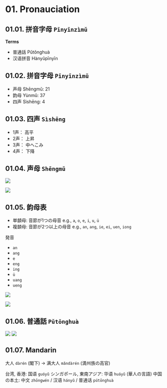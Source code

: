 <!--
Filename: 	note.md
Project: 	/Users/shume/Developer/zho/BasicLanguageLearningPart1/01
Author: 	shumez <https://github.com/shumez>
Created: 	2019-04-29 17:23:3
Modified: 	2019-05-06 16:46:28
-----
Copyright (c) 2019 shumez
-->

# 01. Pronauciation

<!-- ## ToC

* [](#)
    [](#) -->


## 01.01. 拼音字母 `Pīnyīnzìmǔ`

**Terms**

* 普通話 Pǔtǒnghuà
* 汉语拼音 Hànyǔpīnyīn


## 01.02. 拼音字母 `Pīnyīnzìmǔ`

* 声母 Shēngmǔ: 21
* 韵母 Yùnmǔ:   37
* 四声 Sìshēng: 4


## 01.03. 四声 `Sìshēng`

* 1声： 高平
* 2声： 上昇
* 3声： 中へこみ
* 4声： 下降


## 01.04. 声母 `Shēngmǔ`

[![][shengmu_01]][shengmu_01]

[![][shengmu_02]][shengmu_02]


## 01.05. 韵母表

* 単𩐳母: 音節が1つの母音 e.g., `a`, `o`, `e`, `i`, `u`, `ü`
* 複𩐳母: 音節が2つ以上の母音 e.g., `an`, `ang`, `ie`, `ei`, `uen`, `iong`

発音

* `an`
* `ang`
* `e` 
* `eng`
* `ing`
* `ü`
* `uang`
* `ueng`

[![][yunmu_01]][yunmu_01]

[![][yunmu_02]][yunmu_02]


## 01.06. 普通話 `Pǔtōnghuà`


[![][putonghua_01]][putonghua_01]
[![][putonghua_02]][putonghua_02]


## 01.07. Mandarin

大人 `dàrén` (閣下) &rarr; 满大人 `mǎndàrén` (満州族の高官)

台湾, 香港: 国语 `guóyǔ` 
シンガポール, 東南アジア: 华语 `huáyǔ` (華人の言語)
中国の本土: 中文 `zhōngwén` / 汉语 `hányǔ` / 普通话 `pútōnghuà`

##

<!-- ref -->

<!-- fig -->
[shengmu_01]: https://raw.githubusercontent.com/shumez/zho/master/BasicLanguageLearningPart1/01/fig/shengmu_01.jpg
[shengmu_02]: https://raw.githubusercontent.com/shumez/zho/master/BasicLanguageLearningPart1/01/fig/shengmu_02.jpg
[yunmu_01]: https://raw.githubusercontent.com/shumez/zho/master/BasicLanguageLearningPart1/01/fig/yunmu_01.jpg
[yunmu_02]: https://raw.githubusercontent.com/shumez/zho/master/BasicLanguageLearningPart1/01/fig/yunmu_02.jpg
[putonghua_01]: https://raw.githubusercontent.com/shumez/zho/master/BasicLanguageLearningPart1/01/fig/putonghua_01.jpg
[putonghua_02]: https://raw.githubusercontent.com/shumez/zho/master/BasicLanguageLearningPart1/01/fig/putonghua_02.jpg

<!-- <style type="text/css">
	img{width: 51%; float: right;}
</style> -->